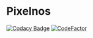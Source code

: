 # Pixelnos

[![Codacy Badge](https://api.codacy.com/project/badge/Grade/97eb2c1e78aa4602b525942c2f545f9f)](https://www.codacy.com/app/rechenmann/Pixelnos?utm_source=github.com&amp;utm_medium=referral&amp;utm_content=Ruijan/Pixelnos&amp;utm_campaign=Badge_Grade)
[![CodeFactor](https://www.codefactor.io/repository/github/ruijan/pixelnos/badge)](https://www.codefactor.io/repository/github/ruijan/pixelnos)
